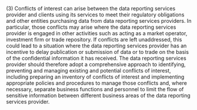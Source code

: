 (3) Conflicts of interest can arise between the data reporting services provider and clients using its services to meet their regulatory obligations and other entities purchasing data from data reporting services providers. In particular, those conflicts may arise where the data reporting services provider is engaged in other activities such as acting as a market operator, investment firm or trade repository. If conflicts are left unaddressed, this could lead to a situation where the data reporting services provider has an incentive to delay publication or submission of data or to trade on the basis of the confidential information it has received. The data reporting services provider should therefore adopt a comprehensive approach to identifying, preventing and managing existing and potential conflicts of interest, including preparing an inventory of conflicts of interest and implementing appropriate policies and procedures to manage those conflicts and, where necessary, separate business functions and personnel to limit the flow of sensitive information between different business areas of the data reporting services provider.